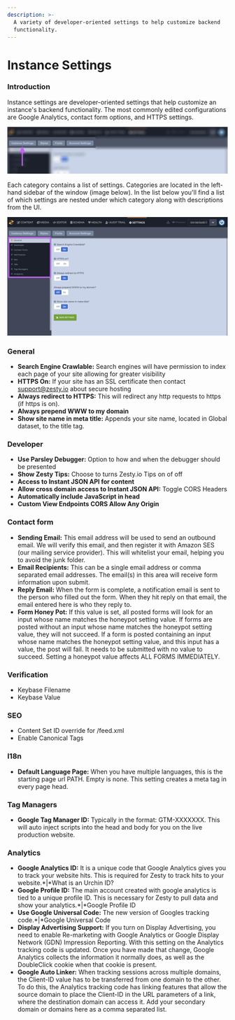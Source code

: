```yaml
---
description: >-
  A variety of developer-oriented settings to help customize backend
  functionality.
---
```


# Instance Settings

### Introduction

Instance settings are developer-oriented settings that help customize an instance's backend functionality. The most commonly edited configurations are Google Analytics, contact form options, and HTTPS settings. 

![The Instance Settings subsection is location under the Settings section.](../../../../.gitbook/assets/instance-settings.png)

Each category contains a list of settings. Categories are located in the left-hand sidebar of the window \(image below\). In the list below you'll find a list of which settings are nested under which category along with descriptions from the UI.

![Instance Setting categories in the left-hand navigation outlined in purple.](../../../../.gitbook/assets/instance-settings-nav.png)

### **General**

* **Search Engine Crawlable:** Search engines will have permission to index each page of your site allowing for greater visibility
* **HTTPS On:** If your site has an SSL certificate then contact support@zesty.io about secure hosting
* **Always redirect to HTTPS:** This will redirect any http requests to https \(if https is on\).
* **Always prepend WWW to my domain**
* **Show site name in meta title:** Appends your site name, located in Global dataset, to the title tag.

### **Developer** 

* **Use Parsley Debugger:** Option to how and when the debugger should be presented 
* **Show Zesty Tips:** Choose to turns Zesty.io Tips on of off
* **Access to Instant JSON API for content**
* **Allow cross domain access to Instant JSON API:** Toggle CORS Headers
* **Automatically include JavaScript in head**
* **Custom View Endpoints CORS Allow Any Origin**

### **Contact form**

* **Sending Email:** This email address will be used to send an outbound email. We will verify this email, and then register it with Amazon SES \(our mailing service provider\). This will whitelist your email, helping you to avoid the junk folder.
* **Email Recipients:** This can be a single email address or comma separated email addresses. The email\(s\) in this area will receive form information upon submit.
* **Reply Email:** When the form is complete, a notification email is sent to the person who filled out the form. When they hit reply on that email, the email entered here is who they reply to.
* **Form Honey Pot:** If this value is set, all posted forms will look for an input whose name matches the honeypot setting value. If forms are posted without an input whose name matches the honeypot setting value, they will not succeed. If a form is posted containing an input whose name matches the honeypot setting value, and this input has a value, the post will fail. It needs to be submitted with no value to succeed. Setting a honeypot value affects ALL FORMS IMMEDIATELY.

### **Verification** 

* Keybase Filename
* Keybase Value

### **SEO** 

* Content Set ID override for /feed.xml
* Enable Canonical Tags

### **I18n**

* **Default Language Page:** When you have multiple languages, this is the starting page url PATH. Empty is none. This setting creates a meta tag in every page head.

### **Tag Managers**

* **Google Tag Manager ID:** Typically in the format: GTM-XXXXXXX. This will auto inject scripts into the head and body for you on the live production website.

### **Analytics**

* **Google Analytics ID:** It is a unique code that Google Analytics gives you to track your website hits. This is required for Zesty to track hits to your website.\*\|\*What is an Urchin ID?
* **Google Profile ID:** The main account created with google analytics is tied to a unique profile ID. This is necessary for Zesty to pull data and show your analytics.\*\|\*Google Profile ID
* **Use Google Universal Code:** The new version of Googles tracking code.\*\|\*Google Universal Code
* **Display Advertising Support:** If you turn on Display Advertising, you need to enable Re-marketing with Google Analytics or Google Display Network \(GDN\) Impression Reporting. With this setting on the Analytics tracking code is updated. Once you have made that change, Google Analytics collects the information it normally does, as well as the DoubleClick cookie when that cookie is present.
* **Google Auto Linker:** When tracking sessions across multiple domains, the Client-ID value has to be transferred from one domain to the other. To do this, the Analytics tracking code has linking features that allow the source domain to place the Client-ID in the URL parameters of a link, where the destination domain can access it. Add your secondary domain or domains here as a comma separated list.

